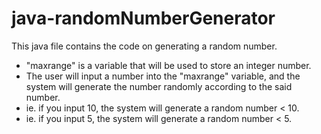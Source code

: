 # java-randomNumberGenerator

This java file contains the code on generating a random number.

- "maxrange" is a variable that will be used to store an integer number.
- The user will input a number into the "maxrange" variable, and the system will generate the number randomly according to the said number.
- ie. if you input 10, the system will generate a random number < 10.
- ie. if you input 5, the system will generate a random number < 5.
